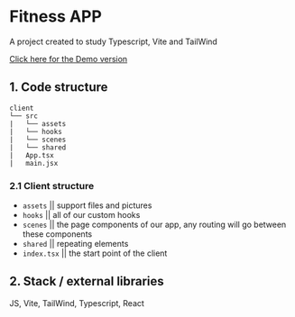 # Fitness APP

A project created to study Typescript, Vite and TailWind

[Click here for the Demo version](https://fitness-app-7g4.pages.dev/)

## 1. Code structure

```
client
└── src
|   └── assets
|   └── hooks
|   └── scenes
|   └── shared
|   App.tsx
|   main.jsx

```

### 2.1 Client structure

- `assets` || support files and pictures
- `hooks` || all of our custom hooks
- `scenes` || the page components of our app, any routing will go between these components
- `shared` || repeating elements
- `index.tsx` || the start point of the client

## 2. Stack / external libraries

JS, Vite, TailWind, Typescript, React
